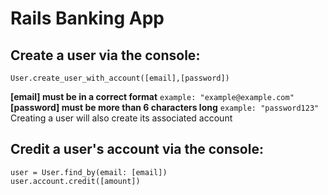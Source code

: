 # Rails Banking App

## Create a user via the console:

```
User.create_user_with_account([email],[password])
```
**[email] must be in a correct format** `example: "example@example.com"`\
**[password] must be more than 6 characters long** `example: "password123"`\
Creating a user will also create its associated account

## Credit a user's account via the console:

```
user = User.find_by(email: [email])
user.account.credit([amount])
```
